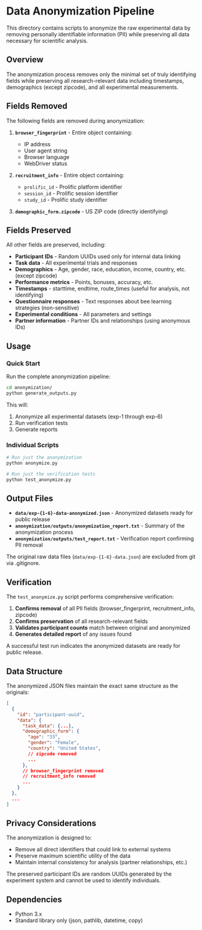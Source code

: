 # Data Anonymization Pipeline

This directory contains scripts to anonymize the raw experimental data by removing personally identifiable information (PII) while preserving all data necessary for scientific analysis.

## Overview

The anonymization process removes only the minimal set of truly identifying fields while preserving all research-relevant data including timestamps, demographics (except zipcode), and all experimental measurements.

## Fields Removed

The following fields are removed during anonymization:

1. **`browser_fingerprint`** - Entire object containing:
   - IP address
   - User agent string
   - Browser language
   - WebDriver status

2. **`recruitment_info`** - Entire object containing:
   - `prolific_id` - Prolific platform identifier
   - `session_id` - Prolific session identifier
   - `study_id` - Prolific study identifier

3. **`demographic_form.zipcode`** - US ZIP code (directly identifying)

## Fields Preserved

All other fields are preserved, including:

- **Participant IDs** - Random UUIDs used only for internal data linking
- **Task data** - All experimental trials and responses
- **Demographics** - Age, gender, race, education, income, country, etc. (except zipcode)
- **Performance metrics** - Points, bonuses, accuracy, etc.
- **Timestamps** - starttime, endtime, route_times (useful for analysis, not identifying)
- **Questionnaire responses** - Text responses about bee learning strategies (non-sensitive)
- **Experimental conditions** - All parameters and settings
- **Partner information** - Partner IDs and relationships (using anonymous IDs)

## Usage

### Quick Start

Run the complete anonymization pipeline:

```bash
cd anonymization/
python generate_outputs.py
```

This will:
1. Anonymize all experimental datasets (exp-1 through exp-6)
2. Run verification tests
3. Generate reports

### Individual Scripts

```bash
# Run just the anonymization
python anonymize.py

# Run just the verification tests
python test_anonymize.py
```

## Output Files

- **`data/exp-{1-6}-data-anonymized.json`** - Anonymized datasets ready for public release
- **`anonymization/outputs/anonymization_report.txt`** - Summary of the anonymization process
- **`anonymization/outputs/test_report.txt`** - Verification report confirming PII removal

The original raw data files (`data/exp-{1-6}-data.json`) are excluded from git via .gitignore.

## Verification

The `test_anonymize.py` script performs comprehensive verification:

1. **Confirms removal** of all PII fields (browser_fingerprint, recruitment_info, zipcode)
2. **Confirms preservation** of all research-relevant fields
3. **Validates participant counts** match between original and anonymized
4. **Generates detailed report** of any issues found

A successful test run indicates the anonymized datasets are ready for public release.

## Data Structure

The anonymized JSON files maintain the exact same structure as the originals:

```json
[
  {
    "id": "participant-uuid",
    "data": {
      "task_data": {...},
      "demographic_form": {
        "age": "33",
        "gender": "Female",
        "country": "United States",
        // zipcode removed
        ...
      },
      // browser_fingerprint removed
      // recruitment_info removed
      ...
    }
  },
  ...
]
```

## Privacy Considerations

The anonymization is designed to:
- Remove all direct identifiers that could link to external systems
- Preserve maximum scientific utility of the data
- Maintain internal consistency for analysis (partner relationships, etc.)

The preserved participant IDs are random UUIDs generated by the experiment system and cannot be used to identify individuals.

## Dependencies

- Python 3.x
- Standard library only (json, pathlib, datetime, copy)
